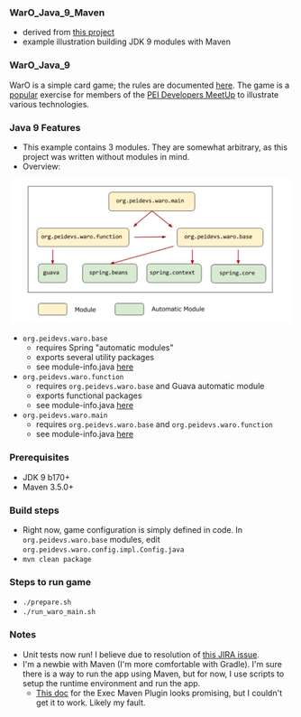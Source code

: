 ### WarO_Java_9_Maven

* derived from [this project](https://github.com/cfdobber/maven-java9-jigsaw)
* example illustration building JDK 9 modules with Maven

### WarO_Java_9

WarO is a simple card game; the rules are documented [here](https://github.com/peidevs/WarO_Java/blob/master/Rules.md). The game is a [popular](https://github.com/peidevs/Resources/blob/master/Examples.md) exercise for members of the [PEI Developers MeetUp](https://www.meetup.com/pei-developers/) to illustrate various technologies.

### Java 9 Features 

* This example contains 3 modules. They are somewhat arbitrary, as this project was
written without modules in mind.
* Overview:

<img style="float: center;" src="https://github.com/codetojoy/WarO_Java_9_Maven/blob/master/images/module_diagram_WarO.png"></img>

* `org.peidevs.waro.base`
    * requires Spring "automatic modules"
    * exports several utility packages
    * see module-info.java [here](https://github.com/codetojoy/WarO_Java_9_Maven/blob/master/org.peidevs.waro.base/src/main/java/module-info.java)
* `org.peidevs.waro.function`
    * requires `org.peidevs.waro.base` and Guava automatic module
    * exports functional packages 
    * see module-info.java [here](https://github.com/codetojoy/WarO_Java_9_Maven/blob/master/org.peidevs.waro.function/src/main/java/module-info.java)
* `org.peidevs.waro.main`
    * requires `org.peidevs.waro.base` and `org.peidevs.waro.function`
    * see module-info.java [here](https://github.com/codetojoy/WarO_Java_9_Maven/blob/master/org.peidevs.waro.main/src/main/java/module-info.java)

### Prerequisites

* JDK 9 b170+
* Maven 3.5.0+

### Build steps

* Right now, game configuration is simply defined in code. In `org.peidevs.waro.base` modules, edit `org.peidevs.waro.config.impl.Config.java`
* `mvn clean package`

### Steps to run game

* `./prepare.sh`
* `./run_waro_main.sh`

### Notes

* Unit tests now run! I believe due to resolution of [this JIRA issue](https://issues.apache.org/jira/projects/MCOMPILER/issues/MCOMPILER-294?filter=allopenissues).
* I'm a newbie with Maven (I'm more comfortable with Gradle). I'm sure there is a way to run the app using Maven, but for now, I use scripts to setup the runtime environment and run the app.
    * [This doc](http://www.mojohaus.org/exec-maven-plugin/examples/example-exec-for-java-programs.html) for the Exec Maven Plugin looks promising, but I couldn't get it to work. Likely my fault.


